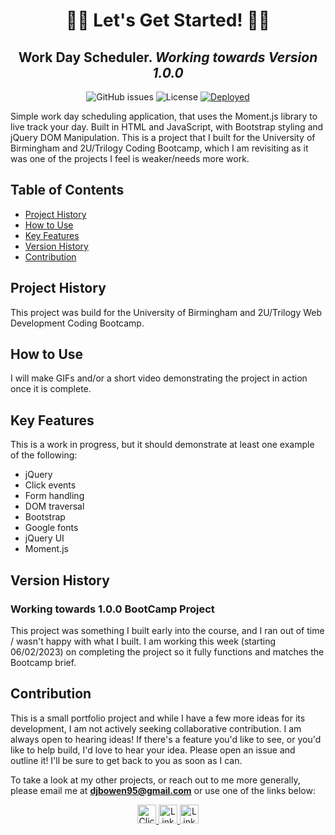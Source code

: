 <h1 align="center">👨‍💻 Let's Get Started! 👩‍💻</h1>
<h2 align="center"> Work Day Scheduler. <i> Working towards Version 1.0.0 </i> </h2>
<div align="center">
<img alt="GitHub issues" src="https://img.shields.io/github/issues/djbowen95/lets-get-started?style=flat-square">
<img alt="License" src="https://img.shields.io/github/license/djbowen95/lets-get-started?style=flat-square">
<a href="https://djbowen95.github.io/lets-get-started/" target="blank"><img alt="Deployed" src="https://img.shields.io/badge/live%20deployment-click%20here!-blue?style=flat-square&logo=github"></a>
</div>

Simple work day scheduling application, that uses the Moment.js library to live track your day. Built in HTML and JavaScript, with Bootstrap styling and jQuery DOM Manipulation. This is a project that I built for the University of Birmingham and 2U/Trilogy Coding Bootcamp, which I am revisiting as it was one of the projects I feel is weaker/needs more work.

## Table of Contents
    
* [Project History](#project-history)
* [How to Use](#how-to-use)
* [Key Features](#key-features)
* [Version History](#version-history)
* [Contribution](#contribution)

## Project History
This project was build for the University of Birmingham and 2U/Trilogy Web Development Coding Bootcamp. 
## How to Use
I will make GIFs and/or a short video demonstrating the project in action once it is complete.

## Key Features
This is a work in progress, but it should demonstrate at least one example of the following:
 - jQuery
 - Click events
 - Form handling
 - DOM traversal
 - Bootstrap
 - Google fonts
 - jQuery UI
 - Moment.js
## Version History
### Working towards 1.0.0 BootCamp Project
This project was something I built early into the course, and I ran out of time / wasn't happy with what I built. I am working this week (starting 06/02/2023) on completing the project so it fully functions and matches the Bootcamp brief. 
## Contribution
This is a small portfolio project and while I have a few more ideas for its development, I am not actively seeking collaborative contribution. I am always open to hearing ideas! If there's a feature you'd like to see, or you'd like to help build, I'd love to hear your idea. Please open an issue and outline it! I'll be sure to get back to you as soon as I can.

To take a look at my other projects, or reach out to me more generally, please email me at <strong>djbowen95@gmail.com</strong> or use one of the links below: 
<div align="center">
           <a href="mailto:djbowen95@gmail.com" target="blank">
              <img src="https://img.shields.io/badge/email-e4572e?style=for-the-badge&logo=data:image/svg+xml;base64,PHN2ZyB2aWV3Qm94PSIwIDAgOTYgOTYiIHhtbG5zPSJodHRwOi8vd3d3LnczLm9yZy8yMDAwL3N2ZyI+PHBhdGggZD0iTTkwIDEySDZhNS45OTcgNS45OTcgMCAwIDAtNiA2djYwYTUuOTk3IDUuOTk3IDAgMCAwIDYgNmg4NGE1Ljk5NyA1Ljk5NyAwIDAgMCA2LTZWMThhNS45OTcgNS45OTcgMCAwIDAtNi02Wm0tNiAxMnYyLjUxOUw0OCA0Ny4wOTIgMTIgMjYuNTE5VjI0Wk0xMiA3MlY0MC4zMzhMNDUuMDIzIDU5LjIxYTUuOTk2IDUuOTk2IDAgMCAwIDUuOTU0IDBMODQgNDAuMzM5VjcyWiIgZmlsbD0iI2ZmZmZmZiIgY2xhc3M9ImZpbGwtMDAwMDAwIj48L3BhdGg+PC9zdmc+"
                   alt="Click to Email" height="30"/>
            </a>
            <a href="https://www.linkedin.com/in/daniel-bowen-6266ba191/" target="blank">
              <img src="https://img.shields.io/badge/LinkedIn-0A66C2?style=for-the-badge&logo=linkedin"
                   alt="LinkedIn Profile" height="30"/>
            </a> 
            <a href="https://github.com/djbowen95" target="blank">
              <img src="https://img.shields.io/badge/GitHub-181717?style=for-the-badge&logo=github"
                   alt="LinkedIn Profile" height="30"/>
            </a> 
           
</div>
